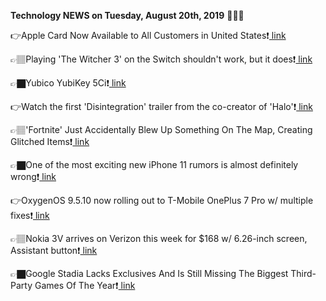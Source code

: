 <b>Technology NEWS on Tuesday, August 20th, 2019</b> 📡📡📡 

👉Apple Card Now Available to All Customers in United States❗️<a href='https://www.google.com/url?rct=j&sa=t&url=https://www.macrumors.com/2019/08/20/apple-card-launches-widely-in-us/&ct=ga&cd=CAIyGmVjZmViYzNiZjFkNzQyNDM6Y29tOmVuOlVT&usg=AFQjCNFrIB2PYlxsqj5pgrOjYRACuCtk0w'> link</a>

👉🏽Playing 'The Witcher 3' on the Switch shouldn't work, but it does❗️<a href='https://www.google.com/url?rct=j&sa=t&url=https://www.engadget.com/2019/08/20/the-witcher-3-switch-hands-on/&ct=ga&cd=CAIyGmVjZmViYzNiZjFkNzQyNDM6Y29tOmVuOlVT&usg=AFQjCNGOt65uwE77WOcZcNO8-99RFbBy7Q'> link</a>

👉🏿Yubico YubiKey 5Ci❗️<a href='https://www.google.com/url?rct=j&sa=t&url=https://www.pcmag.com/review/370261/yubico-yubikey-5ci&ct=ga&cd=CAIyGmVjZmViYzNiZjFkNzQyNDM6Y29tOmVuOlVT&usg=AFQjCNGRaH9j7Py4P1_s_NXuAmDPnOos4A'> link</a>

👉Watch the first 'Disintegration' trailer from the co-creator of 'Halo'❗️<a href='https://www.google.com/url?rct=j&sa=t&url=https://www.engadget.com/2019/08/20/first-gameplay-trailer-distintegration/&ct=ga&cd=CAIyGmVjZmViYzNiZjFkNzQyNDM6Y29tOmVuOlVT&usg=AFQjCNFXRnGpLgYSu4_qI5VH_ZGzL6HsDg'> link</a>

👉🏽'Fortnite' Just Accidentally Blew Up Something On The Map, Creating Glitched Items❗️<a href='https://www.google.com/url?rct=j&sa=t&url=https://www.forbes.com/sites/paultassi/2019/08/20/fortnite-just-accidentally-blew-up-something-on-the-map-creating-glitched-items/&ct=ga&cd=CAIyGmVjZmViYzNiZjFkNzQyNDM6Y29tOmVuOlVT&usg=AFQjCNHCrr8jFC5WvJGub2sW8KWF90jdyg'> link</a>

👉🏿One of the most exciting new iPhone 11 rumors is almost definitely wrong❗️<a href='https://www.google.com/url?rct=j&sa=t&url=https://bgr.com/2019/08/20/iphone-11-release-date-soon-120hz-promotion-leak-nope/&ct=ga&cd=CAIyGmVjZmViYzNiZjFkNzQyNDM6Y29tOmVuOlVT&usg=AFQjCNFtjbFbAbZYIlkZAbvPUXv9lb0x0g'> link</a>

👉OxygenOS 9.5.10 now rolling out to T-Mobile OnePlus 7 Pro w/ multiple fixes❗️<a href='https://www.google.com/url?rct=j&sa=t&url=https://9to5google.com/2019/08/20/oxygenos-9-5-10-oneplus-7-pro-t-mobile/&ct=ga&cd=CAIyGmVjZmViYzNiZjFkNzQyNDM6Y29tOmVuOlVT&usg=AFQjCNEF5oI-KmV-WsvL4mAZ_vBaQ15ONQ'> link</a>

👉🏽Nokia 3V arrives on Verizon this week for $168 w/ 6.26-inch screen, Assistant button❗️<a href='https://www.google.com/url?rct=j&sa=t&url=https://9to5google.com/2019/08/20/nokia-3v-verizon-official/&ct=ga&cd=CAIyGmVjZmViYzNiZjFkNzQyNDM6Y29tOmVuOlVT&usg=AFQjCNF7rzG7mmPcfGrTDtldr8ol6cKeew'> link</a>

👉🏿Google Stadia Lacks Exclusives And Is Still Missing The Biggest Third-Party Games Of The Year❗️<a href='https://www.google.com/url?rct=j&sa=t&url=https://www.forbes.com/sites/paultassi/2019/08/20/google-stadia-lacks-exclusives-and-is-still-missing-the-biggest-third-party-games-of-the-year/&ct=ga&cd=CAIyGmVjZmViYzNiZjFkNzQyNDM6Y29tOmVuOlVT&usg=AFQjCNGU4hrtziKE_5F27E1dXgOykdchtw'> link</a>

